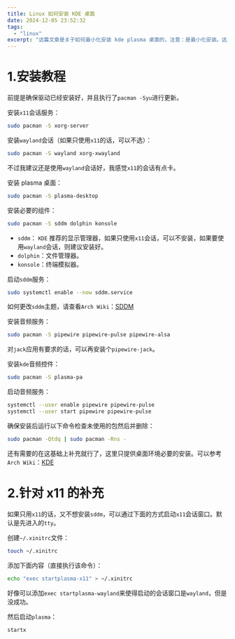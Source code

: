 ```yaml
---
title: Linux 如何安装 KDE 桌面
date: 2024-12-05 23:52:32
tags:
  - "linux"
excerpt: "这篇文章是关于如何最小化安装 kde plasma 桌面的，注意：是最小化安装。这里用的发行本是 Arco Linux，我感觉比 EndeavourOS 好用。"
---
```



# 1.安装教程

前提是确保驱动已经安装好，并且执行了`pacman -Syu`进行更新。

安装`x11`会话服务：
```bash
sudo pacman -S xorg-server
```

安装`wayland`会话（如果只使用`x11`的话，可以不选）：
```bash
sudo pacman -S wayland xorg-xwayland
```
不过我建议还是使用`wayland`会话好，我感觉`x11`的会话有点卡。

安装 plasma 桌面：
```bash
sudo pacman -S plasma-desktop
```

安装必要的组件：
```bash
sudo pacman -S sddm dolphin konsole
```

- `sddm`： `KDE` 推荐的显示管理器，如果只使用`x11`会话，可以不安装，如果要使用`wayland`会话，则建议安装好。
- `dolphin`：文件管理器。
- `konsole`：终端模拟器。

启动`sddm`服务：
```bash
sudo systemctl enable --now sddm.service
```
如何更改`sddm`主题，请查看`Arch Wiki`：[SDDM](https://wiki.archlinuxcn.org/wiki/SDDM)

安装音频服务：
```bash
sudo pacman -S pipewire pipewire-pulse pipewire-alsa
```
对`jack`应用有要求的话，可以再安装个`pipewire-jack`。

安装`kde`音频控件：
```bash
sudo pacman -S plasma-pa
```

启动音频服务：
```bash
systemctl --user enable pipewire pipewire-pulse
systemctl --user start pipewire pipewire-pulse
```

确保安装后运行以下命令检查未使用的包然后并删除：
```bash
sudo pacman -Qtdq | sudo pacman -Rns -
```

还有需要的在这基础上补充就行了，这里只提供桌面环境必要的安装。可以参考`Arch Wiki`：[KDE](https://wiki.archlinuxcn.org/wiki/KDE)

# 2.针对 x11 的补充

如果只用`x11`的话，又不想安装`sddm`，可以通过下面的方式启动`x11`会话窗口。默认是先进入的`tty`。

创建`~/.xinitrc`文件：
```bash
touch ~/.xinitrc
```

添加下面内容（直接执行该命令）：
```bash
echo "exec startplasma-x11" > ~/.xinitrc
```

好像可以添加`exec startplasma-wayland`来使得启动的会话窗口是`wayland`，但是没成功。

然后启动`plasma`：
```bash
startx
```